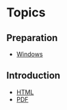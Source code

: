 # Topics

## Preparation

- [Windows](https://github.com/nnnpooh/info-tech-logis-68/blob/main/src/T00_markdowns/windows.md)

## Introduction

- [HTML](./src/T01_intro/T01.html)
- [PDF](./src/T01_intro/T01.pdf)
